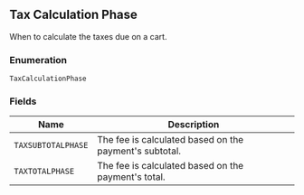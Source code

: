 ## Tax Calculation Phase

When to calculate the taxes due on a cart.

### Enumeration

`TaxCalculationPhase`

### Fields

| Name | Description |
|  --- | --- |
| `TAXSUBTOTALPHASE` | The fee is calculated based on the payment's subtotal. |
| `TAXTOTALPHASE` | The fee is calculated based on the payment's total. |

